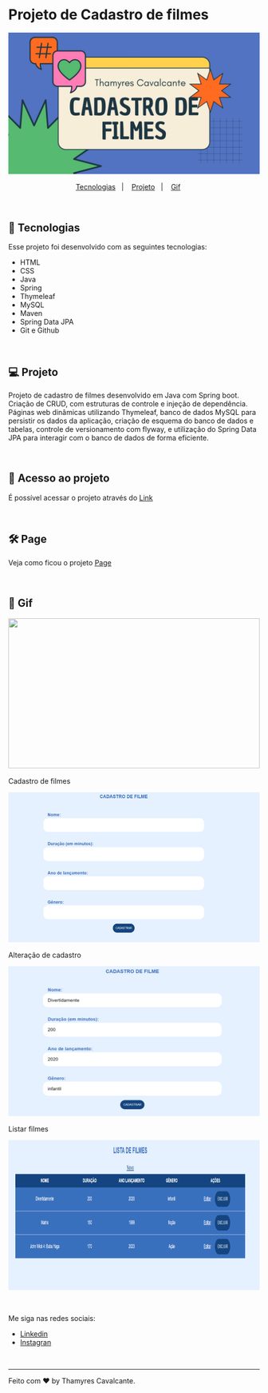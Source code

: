 # Projeto de Cadastro de filmes

![](geral/img/Capa.jpg)


<p align="center">
  <a href="#-tecnologias">Tecnologias</a>&nbsp;&nbsp;&nbsp;|&nbsp;&nbsp;&nbsp;  
  <a href="#-projeto">Projeto</a>&nbsp;&nbsp;&nbsp;|&nbsp;&nbsp;&nbsp;  
  <a href="#-gif">Gif</a>&nbsp;&nbsp;&nbsp;&nbsp;&nbsp;&nbsp;
</p>

<br>


## 🚀 Tecnologias

Esse projeto foi desenvolvido com as seguintes tecnologias:

- HTML
- CSS
- Java
- Spring
- Thymeleaf 
- MySQL
- Maven
- Spring Data JPA
- Git e Github

<br>

## 💻 Projeto

Projeto de cadastro de filmes desenvolvido em Java com Spring boot. Criação de CRUD, com estruturas de controle e injeção de dependência. Páginas web dinâmicas utilizando Thymeleaf, banco de dados MySQL para persistir os dados da aplicação, criação de esquema do banco de dados e tabelas, controle de versionamento com flyway, e utilização do Spring Data JPA para interagir com o banco de dados de forma eficiente.



<br>

## 📁 Acesso ao projeto

É possível acessar o projeto através do [Link](https://github.com/Thamyresmya/Cadastro-de-filmes)

<br>

## 🛠️ Page

Veja como ficou o projeto [Page](https://thamyresmya.github.io/Cadastro-de-filmes/)

<br>

## 📸 Gif

<img width="100%" height="300" src="./geral/img/Filmes-Spring-gif.gif"></img>

Cadastro de filmes

<img width="100%" height="300" src="./geral/img/Cadastrar_Filmes.png"></img>

Alteração de cadastro

<img width="100%" height="300" src="./geral/img/Alterar_Filmes.png"></img>

Listar filmes

<img width="100%" height="300" src="./geral/img/Lista_filmes.png"></img>

<br>

Me siga nas redes sociais:
- [Linkedin](https://www.linkedin.com/in/thamyrescavalcante/)
- [Instagran](https://www.instagram.com/thamyres__cavalcante/)

<br>

---

Feito com ♥ by Thamyres Cavalcante.



